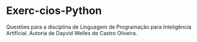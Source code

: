 # Exerc-cios-Python
Questões para a disciplina de Linguagem de Programação para Inteligência Artificial. Autoria de Dayvid Welles de Castro Oliveira.
